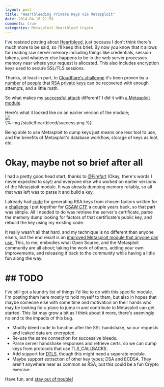 ```yaml
---
layout: post
title: "Heartbleeding Private Keys via Metasploit"
date: 2014-04-16 21:58
comments: true
categories: Metasploit Heartbleed Crypto
---
```


I've resisted posting about [Heartbleed](http://www.heartbleed.com), just because I don't think there's much more to be said, so I'll keep this brief.  By now you know that it allows for reading raw server memory including things like credentials, session tokens, and whatever else happens to be in the web server processes memory near where your request is allocated.  This also includes encryption keys used to secure SSL/TLS sessions.  

Thanks, at least in part, to [Cloudflare's challenge](http://blog.cloudflare.com/the-results-of-the-cloudflare-challenge) it's been proven by a [number](https://blog.indutny.com/9.heartbleed) [of](https://news.ycombinator.com/item?id=7577659) [people](http://blog.erratasec.com/2014/04/cloudflare-challenge-writeup.html) that [RSA private keys]("http://en.wikipedia.org/wiki/RSA_(cryptosystem)") can be recovered with enough attempts, and a little math.

So what makes my [successful attack](https://gist.github.com/jjarmoc/10890697) different?  I did it with [a Metasploit module](https://github.com/rapid7/metasploit-framework/pull/3268).
<!-- more -->

Here's what it looked like on an earlier version of the module;
<img src="{{site.url}}/images/heartbleed/success.png" style="display: block; margin: auto;" /> 
{% img /static/heartbleed/success.png %}

Being able to use Metasploit to dump keys just means one less tool to use, and the benefits of Metasploit's database workflow, storage of keys as loot, etc.

# Okay, maybe not so brief after all

I had a pretty good head start, thanks to [@Firefart](https://github.com/firefart) (Okay, there's words I never expected to say!) and everyone else who worked on earlier versions of the Metasploit module.  It was already dumping memory reliably, so all that was left was to parse it and build a key.

I already had [code](https://github.com/jjarmoc/csaw2012_cert_app/blob/master/lib/openssl-patch.rb) for generating RSA keys from chosen factors written for a [challenge](https://github.com/jjarmoc/csaw2012_cert_app) I put together for [CSAW CTF](https://ctf.isis.poly.edu/) a couple years back, so that part was simple.  All I needed to do was retrieve the server's certificate, parse the memory dump looking for factors of that certificate's public key, and rebuild the key using my existing code.  

It really wasn't all that hard, and my technique is no different than anyone else's, but the end result is an [improved Metasploit module that anyone can use.](https://github.com/rapid7/metasploit-framework/pull/3268)  This, to me, embodies what Open Source, and the Metasploit community are all about; taking the work of others, adding your own improvements, and releasing it back to the community while having a little fun along the way. 

# ## TODO

I've still got a laundry list of things I'd like to do with this specific module.  I'm posting them here mostly to hold myself to them, but also in hopes that maybe someone else with some time and motivation on their hands who may be looking for a place to jump in and contribute to Metasploit can get started.  This list may grow a bit as I think about it more, there's seemingly no end to the impacts of this bug.

* Modify bleed code to function after the SSL handshake, so our requests and leaked data are encrypted.
* Re-use the same connection for successive bleeds.
* Parse server handshake responses and retrieve certs, so we can dump keys from protocols that use TLS_CALLBACKS.
* Add support for [DTLS](http://en.wikipedia.org/wiki/Datagram_Transport_Layer_Security), though this might need a seperate module.
* Maybe support extraction of other key types; DSA and ECDSA.  They aren't anywhere near as common as RSA, but this could be a fun Crypto exercise.

Have fun, and [stay out of trouble!](http://arstechnica.com/tech-policy/2014/04/heartbleed-hacker-arrested-charged-in-connection-to-malicious-bug-exploit/)



